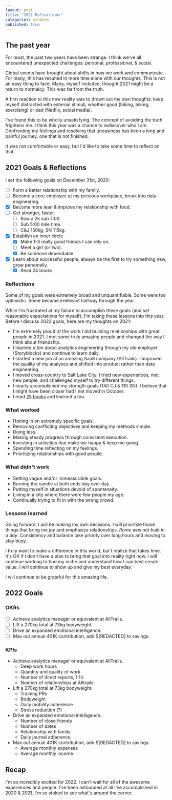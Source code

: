 ```yaml
---
layout: post
title: "2021 Reflections"
categories: studies
published: true
---
```

## The past year

For most, the past two years have been strange. I think we've all encountered unexpected challenges: personal, professional, & social.

Global events have brought about shifts in how we work and communicate. For many, this has resulted in more time alone with our thoughts. This is not an easy thing to face. Many, myself included, thought 2021 might be a return to normalcy. This was far from the truth.

A first reaction to this new reality was to drown out my own thoughts: keep myself distracted with external stimuli, whether good (hiking, biking, exercising) or bad (Netflix, social media).

I've found this to be wholly unsatisfying. The concept of avoiding the truth frightens me. I think this year was a chance to rediscover who I am. Confronting my feelings and resolving that uneasiness has been a long and painful journey, one that is not finished.

It was not comfortable or easy, but I'd like to take some time to reflect on that.

## 2021 Goals & Reflections

I set the following goals on December 31st, 2020:

- [ ] Form a better relationship with my family.
- [ ] Become a core employee at my previous workplace, break into data engineering.
- [x] Become more lean & improve my relationship with food.
- [ ] Get stronger, faster.
  - [ ] Row a 2k sub 7:00.
  - [ ] Sub 5:00 mile time.
  - [ ] C&J 150kg, SN 115kg.
- [x] Establish an inner circle
  - [x] Make 1-3 really good friends I can rely on.
  - [ ] Meet a girl (or two).
  - [x] Be someone dependable.
- [x] Learn about successful people, always be the first to try something new, grow personally.
  - [x] Read 24 books

### Reflections

Some of my goals were extremely broad and unquantifiable. Some were too optimistic. Some became irrelevant halfway through the year.

While I'm frustrated at my failure to accomplish these goals (and set reasonable expectations for myself), I'm taking these lessons into this year. Before I discuss 2022 goals, here are my thoughts on 2021:

- I'm extremely proud of the work I did building relationships with great people in 2021. I met some truly amazing people and changed the way I think about friendship.
- I learned _a ton_ about analytics engineering through my old employer (Storyblocks) and continue to learn daily.
- I started a new job at an amazing SaaS company (AllTrails). I improved the quality of my analyses and shifted into product rather than data engineering.
- I moved cross-country to Salt Lake City. I tried new experiences, met new people, and challenged myself to try different things.
- I nearly accomplished my strength goals (140 CJ & 110 SN). I believe that I might have been closer had I not moved in October.
- I read [25 books](https://www.goodreads.com/user_challenges/26952525) and learned a ton.

### What worked

- Honing in on extremely specific goals.
- Removing conflicting objectives and keeping my methods simple.
- Doing less.
- Making steady progress through consistent execution.
- Investing in activities that make me happy & keep me going.
- Spending time reflecting on my feelings.
- Prioritizing relationships with good people.

### What didn't work

- Setting vague and/or immeasurable goals.
- Burning the candle at both ends day over day.
- Putting myself in situations devoid of spontaneity.
- Living in a city where there were few people my age.
- Continually trying to fit in with the wrong crowd.

### Lessons learned

Going forward, I will be making my own decisions. I will prioritize those things that bring me joy and emphasize relationships. _Rome was not built in a day_.  Consistency and balance take priority over long hours and moving to stay busy.

I truly want to make a difference in this world, but I realize that takes time. It's OK if I don't have a plan to bring that goal into reality right now. I will continue working to find my niche and understand how I can best create value. I will continue to show up and give my best everyday. 

I will continue to be grateful for this amazing life.

## 2022 Goals

### OKRs

- [ ] Achieve analytics manager or equivalent at AllTrails.
- [ ] Lift a 270kg total at 73kg bodyweight.
- [ ] Drive an expanded emotional intelligence.
- [ ] Max out annual 401K contribution, add $[REDACTED] to savings.

### KPIs

- Achieve analytics manager or equivalent at AllTrails.
  - Deep work hours
  - Quantity and quality of work
  - Number of direct reports, 1:1’s
  - Number of relationships at Alltrails
- Lift a 270kg total at 73kg bodyweight.
  - Training PRs
  - Bodyweight
  - Daily mobility adherence
  - Stress reduction (?)
- Drive an expanded emotional intelligence.
  - Number of close friends
  - Number of dates
  - Relationship with family
  - Daily journal adherence
- Max out annual 401K contribution, add $[REDACTED] to savings.
  - Average monthly expenses
  - Average monthly income

## Recap

I'm so incredibly excited for 2022. I can't wait for all of the awesome experiences and people. I've been astounded at all I've accomplished in 2020 & 2021. I'm so stoked to see what's around the corner. 